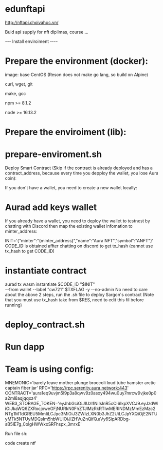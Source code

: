 # edunftapi
http://nftapi.choivahoc.vn/

Buid api supply for nft diplimas, course ...

--- Install enviroiment ----
# Prepare the environment (docker):

image: base CentOS (Reson does not make go lang, so build on Alpine)

curl, wget, git

make, gcc

npm >= 8.1.2

node >= 16.13.2

# Prepare the enviroiment (lib): 

# prepare-enviroment.sh

Deploy Smart Contract (Skip if the contract is already deployed and has a contract_address, because every time you depploy the wallet, you lose Aura coin):

If you don't have a wallet, you need to create a new wallet locally: 

# Aurad add keys wallet

If you already have a wallet, you need to deploy the wallet to testnest by chatting with Discord then map the existing wallet infomation to minter_address:

INIT='{"minter":"{minter_address}","name":"Aura NFT","symbol":"ANFT"}'
CODE_ID is obtained affter chatting on discord  to get tx_hash (cannot use tx_hash  to get CODE_ID)


# instantiate contract
aurad tx wasm instantiate $CODE_ID "$INIT" \
    --from wallet --label "cw721" $TXFLAG -y --no-admin
No need to care about the above 2 steps, run the .sh file to deploy Sargon's contract (Note that you must use tx_hash take from $RES, need to edit this fil before running)

# deploy_contract.sh

# Run dapp

# Team is using config:

MNEMONIC='barely leave mother plunge broccoli loud tube hamster arctic captain fiber jar'
RPC='https://rpc.serenity.aura.network:443'
CONTRACT='aura1eq9uvjm5l9p3a8qwv9z0asxy494wu0uy7mrcw9vjke0p0a2ml8aqjqqxz4'
WEB3_STORAGE_TOKEN='eyJhbGciOiJIUzI1NiIsInR5cCI6IkpXVCJ9.eyJzdWIiOiJkaWQ6ZXRocjoweGFjNURkN0FhZTJlMzRkRTIwMERlNDMzMmEzMzc2NTg1MTdGREU5MmIiLCJpc3MiOiJ3ZWIzLXN0b3JhZ2UiLCJpYXQiOjE2NTUyMTk5NTUyMDQsIm5hbWUiOiJlZHVuZnQifQ.aVy6SipARDbg-sB5IE7g_0olgHWWxxSRFhspx_3mrxE'

Run file sh:


code create ntf

